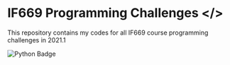 # IF669 Programming Challenges </>

This repository contains my codes for all IF669 course programming challenges in 2021.1

![Python Badge](https://img.shields.io/badge/Python-14354C?style=for-the-badge&logo=python&logoColor=white)
